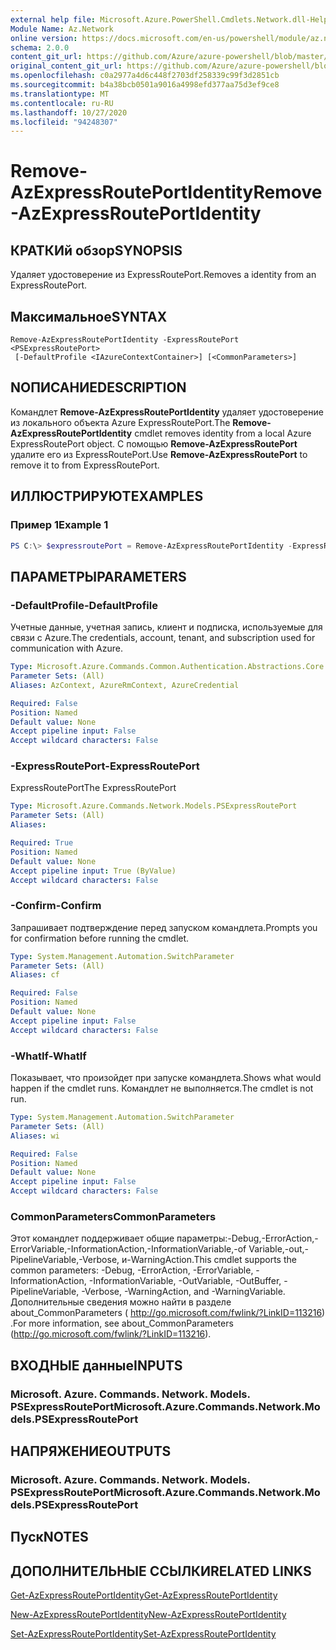 ```yaml
---
external help file: Microsoft.Azure.PowerShell.Cmdlets.Network.dll-Help.xml
Module Name: Az.Network
online version: https://docs.microsoft.com/en-us/powershell/module/az.network/remove-azexpressrouteportidentity
schema: 2.0.0
content_git_url: https://github.com/Azure/azure-powershell/blob/master/src/Network/Network/help/Remove-AzExpressRoutePortIdentity.md
original_content_git_url: https://github.com/Azure/azure-powershell/blob/master/src/Network/Network/help/Remove-AzExpressRoutePortIdentity.md
ms.openlocfilehash: c0a2977a4d6c448f2703df258339c99f3d2851cb
ms.sourcegitcommit: b4a38bcb0501a9016a4998efd377aa75d3ef9ce8
ms.translationtype: MT
ms.contentlocale: ru-RU
ms.lasthandoff: 10/27/2020
ms.locfileid: "94248307"
---
```

# <span data-ttu-id="b5d38-101">Remove-AzExpressRoutePortIdentity</span><span class="sxs-lookup"><span data-stu-id="b5d38-101">Remove-AzExpressRoutePortIdentity</span></span>

## <span data-ttu-id="b5d38-102">КРАТКИй обзор</span><span class="sxs-lookup"><span data-stu-id="b5d38-102">SYNOPSIS</span></span>
<span data-ttu-id="b5d38-103">Удаляет удостоверение из ExpressRoutePort.</span><span class="sxs-lookup"><span data-stu-id="b5d38-103">Removes a identity from an ExpressRoutePort.</span></span>

## <span data-ttu-id="b5d38-104">Максимальное</span><span class="sxs-lookup"><span data-stu-id="b5d38-104">SYNTAX</span></span>

```
Remove-AzExpressRoutePortIdentity -ExpressRoutePort <PSExpressRoutePort>
 [-DefaultProfile <IAzureContextContainer>] [<CommonParameters>]
```

## <span data-ttu-id="b5d38-105">NОПИСАНИЕ</span><span class="sxs-lookup"><span data-stu-id="b5d38-105">DESCRIPTION</span></span>
<span data-ttu-id="b5d38-106">Командлет **Remove-AzExpressRoutePortIdentity** удаляет удостоверение из локального объекта Azure ExpressRoutePort.</span><span class="sxs-lookup"><span data-stu-id="b5d38-106">The **Remove-AzExpressRoutePortIdentity** cmdlet removes identity from a local Azure ExpressRoutePort object.</span></span> <span data-ttu-id="b5d38-107">С помощью **Remove-AzExpressRoutePort** удалите его из ExpressRoutePort.</span><span class="sxs-lookup"><span data-stu-id="b5d38-107">Use **Remove-AzExpressRoutePort** to remove it to from ExpressRoutePort.</span></span>

## <span data-ttu-id="b5d38-108">ИЛЛЮСТРИРУЮТ</span><span class="sxs-lookup"><span data-stu-id="b5d38-108">EXAMPLES</span></span>

### <span data-ttu-id="b5d38-109">Пример 1</span><span class="sxs-lookup"><span data-stu-id="b5d38-109">Example 1</span></span>
```powershell
PS C:\> $expressroutePort = Remove-AzExpressRoutePortIdentity -ExpressRoutePort $expressroutePort
```

## <span data-ttu-id="b5d38-110">ПАРАМЕТРЫ</span><span class="sxs-lookup"><span data-stu-id="b5d38-110">PARAMETERS</span></span>

### <span data-ttu-id="b5d38-111">-DefaultProfile</span><span class="sxs-lookup"><span data-stu-id="b5d38-111">-DefaultProfile</span></span>
<span data-ttu-id="b5d38-112">Учетные данные, учетная запись, клиент и подписка, используемые для связи с Azure.</span><span class="sxs-lookup"><span data-stu-id="b5d38-112">The credentials, account, tenant, and subscription used for communication with Azure.</span></span>

```yaml
Type: Microsoft.Azure.Commands.Common.Authentication.Abstractions.Core.IAzureContextContainer
Parameter Sets: (All)
Aliases: AzContext, AzureRmContext, AzureCredential

Required: False
Position: Named
Default value: None
Accept pipeline input: False
Accept wildcard characters: False
```

### <span data-ttu-id="b5d38-113">-ExpressRoutePort</span><span class="sxs-lookup"><span data-stu-id="b5d38-113">-ExpressRoutePort</span></span>
<span data-ttu-id="b5d38-114">ExpressRoutePort</span><span class="sxs-lookup"><span data-stu-id="b5d38-114">The ExpressRoutePort</span></span>

```yaml
Type: Microsoft.Azure.Commands.Network.Models.PSExpressRoutePort
Parameter Sets: (All)
Aliases:

Required: True
Position: Named
Default value: None
Accept pipeline input: True (ByValue)
Accept wildcard characters: False
```

### <span data-ttu-id="b5d38-115">-Confirm</span><span class="sxs-lookup"><span data-stu-id="b5d38-115">-Confirm</span></span>
<span data-ttu-id="b5d38-116">Запрашивает подтверждение перед запуском командлета.</span><span class="sxs-lookup"><span data-stu-id="b5d38-116">Prompts you for confirmation before running the cmdlet.</span></span>

```yaml
Type: System.Management.Automation.SwitchParameter
Parameter Sets: (All)
Aliases: cf

Required: False
Position: Named
Default value: None
Accept pipeline input: False
Accept wildcard characters: False
```

### <span data-ttu-id="b5d38-117">-WhatIf</span><span class="sxs-lookup"><span data-stu-id="b5d38-117">-WhatIf</span></span>
<span data-ttu-id="b5d38-118">Показывает, что произойдет при запуске командлета.</span><span class="sxs-lookup"><span data-stu-id="b5d38-118">Shows what would happen if the cmdlet runs.</span></span>
<span data-ttu-id="b5d38-119">Командлет не выполняется.</span><span class="sxs-lookup"><span data-stu-id="b5d38-119">The cmdlet is not run.</span></span>

```yaml
Type: System.Management.Automation.SwitchParameter
Parameter Sets: (All)
Aliases: wi

Required: False
Position: Named
Default value: None
Accept pipeline input: False
Accept wildcard characters: False
```

### <span data-ttu-id="b5d38-120">CommonParameters</span><span class="sxs-lookup"><span data-stu-id="b5d38-120">CommonParameters</span></span>
<span data-ttu-id="b5d38-121">Этот командлет поддерживает общие параметры:-Debug,-ErrorAction,-ErrorVariable,-InformationAction,-InformationVariable,-of Variable,-out,-PipelineVariable,-Verbose, и-WarningAction.</span><span class="sxs-lookup"><span data-stu-id="b5d38-121">This cmdlet supports the common parameters: -Debug, -ErrorAction, -ErrorVariable, -InformationAction, -InformationVariable, -OutVariable, -OutBuffer, -PipelineVariable, -Verbose, -WarningAction, and -WarningVariable.</span></span> <span data-ttu-id="b5d38-122">Дополнительные сведения можно найти в разделе about_CommonParameters ( http://go.microsoft.com/fwlink/?LinkID=113216) .</span><span class="sxs-lookup"><span data-stu-id="b5d38-122">For more information, see about_CommonParameters (http://go.microsoft.com/fwlink/?LinkID=113216).</span></span>


## <span data-ttu-id="b5d38-123">ВХОДНЫЕ данные</span><span class="sxs-lookup"><span data-stu-id="b5d38-123">INPUTS</span></span>

### <span data-ttu-id="b5d38-124">Microsoft. Azure. Commands. Network. Models. PSExpressRoutePort</span><span class="sxs-lookup"><span data-stu-id="b5d38-124">Microsoft.Azure.Commands.Network.Models.PSExpressRoutePort</span></span>

## <span data-ttu-id="b5d38-125">НАПРЯЖЕНИЕ</span><span class="sxs-lookup"><span data-stu-id="b5d38-125">OUTPUTS</span></span>

### <span data-ttu-id="b5d38-126">Microsoft. Azure. Commands. Network. Models. PSExpressRoutePort</span><span class="sxs-lookup"><span data-stu-id="b5d38-126">Microsoft.Azure.Commands.Network.Models.PSExpressRoutePort</span></span>

## <span data-ttu-id="b5d38-127">Пуск</span><span class="sxs-lookup"><span data-stu-id="b5d38-127">NOTES</span></span>

## <span data-ttu-id="b5d38-128">ДОПОЛНИТЕЛЬНЫЕ ССЫЛКИ</span><span class="sxs-lookup"><span data-stu-id="b5d38-128">RELATED LINKS</span></span>
[<span data-ttu-id="b5d38-129">Get-AzExpressRoutePortIdentity</span><span class="sxs-lookup"><span data-stu-id="b5d38-129">Get-AzExpressRoutePortIdentity</span></span>](./Get-AzExpressRoutePortIdentity.md)

[<span data-ttu-id="b5d38-130">New-AzExpressRoutePortIdentity</span><span class="sxs-lookup"><span data-stu-id="b5d38-130">New-AzExpressRoutePortIdentity</span></span>](./New-AzExpressRoutePortIdentity.md)

[<span data-ttu-id="b5d38-131">Set-AzExpressRoutePortIdentity</span><span class="sxs-lookup"><span data-stu-id="b5d38-131">Set-AzExpressRoutePortIdentity</span></span>](./Set-AzExpressRoutePortIdentity.md)
